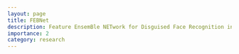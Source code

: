 ```yaml
---
layout: page
title: FEBNet
description: Feature EnsemBle NETwork for Disguised Face Recognition in the Wild
importance: 2
category: research
---
```


